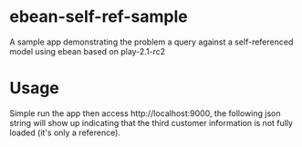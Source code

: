 ebean-self-ref-sample
=====================

A sample app demonstrating the problem a query against a self-referenced model using ebean based on play-2.1-rc2

Usage
=====================

Simple run the app then access http://localhost:9000, the following json string will show up indicating that the third customer information is not fully loaded (it's only a reference).
